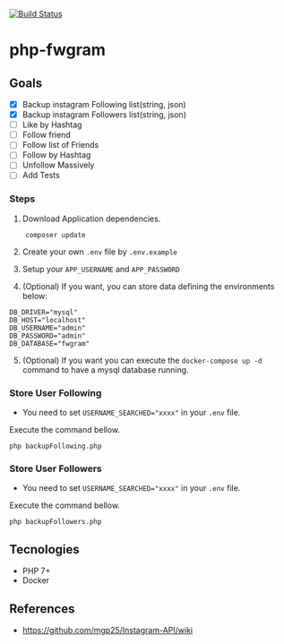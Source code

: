 [![Build Status](https://travis-ci.com/vinnyfs89/php-fwgram.svg?branch=master)](https://travis-ci.com/vinnyfs89/php-fwgram)

# php-fwgram

## Goals
- [x] Backup instagram Following list(string, json)
- [x] Backup instagram Followers list(string, json)
- [ ] Like by Hashtag 
- [ ] Follow friend 
- [ ] Follow list of Friends
- [ ] Follow by Hashtag
- [ ] Unfollow Massively
- [ ] Add Tests

### Steps

1. Download Application dependencies.
```
    composer update
```

2. Create your own ```.env``` file by  ```.env.example```

3. Setup your ```APP_USERNAME``` and ```APP_PASSWORD```

4. (Optional) If you want, you can store data defining the environments below:
```
DB_DRIVER="mysql"
DB_HOST="localhost"
DB_USERNAME="admin"
DB_PASSWORD="admin"
DB_DATABASE="fwgram"
```

5. (Optional) If you want you can execute the ```docker-compose up -d``` command to have a mysql database running. 

### Store User Following

- You need to set ```USERNAME_SEARCHED="xxxx"``` in your ```.env``` file.

Execute the command bellow.
```
php backupFollowing.php
```

### Store User Followers

- You need to set ```USERNAME_SEARCHED="xxxx"``` in your ```.env``` file.

Execute the command bellow.
```
php backupFollowers.php
```

## Tecnologies
- PHP 7+
- Docker

## References
- https://github.com/mgp25/Instagram-API/wiki
